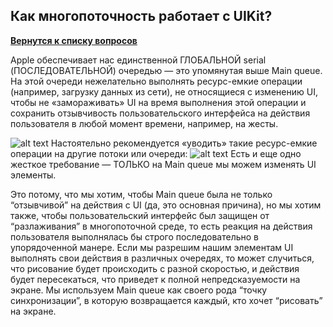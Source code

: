 ## Как многопоточность работает с UIKit?

[**Вернутся к списку вопросов**](https://github.com/CoBug92/Interview_iOS/blob/master/README.md)

Apple обеспечивает нас единственной ГЛОБАЛЬНОЙ serial (ПОСЛЕДОВАТЕЛЬНОЙ) очередью — это упомянутая выше Main queue. На этой очереди нежелательно выполнять ресурс-емкие операции (например, загрузку данных из сети), не относящиеся с изменению UI, чтобы не «замораживать» UI на время выполнения этой операции и сохранить отзывчивость пользовательского интерфейса на действия пользователя в любой момент времени, например, на жесты.

![alt text](https://github.com/CoBug92/Interview_iOS/blob/master/Answers/UIKit/Multithreading_with_UI/Sync)
 Настоятельно рекомендуется «уводить» такие ресурс-емкие операции на другие потоки или очереди:
![alt text](https://github.com/CoBug92/Interview_iOS/blob/master/Answers/UIKit/Multithreading_with_UI/Async)
Есть и еще одно жесткое требование — ТОЛЬКО на Main queue мы можем изменять UI элементы.

Это потому, что мы хотим, чтобы Main queue была не только “отзывчивой” на действия с UI (да, это основная причина), но мы хотим также, чтобы пользовательский интерфейс был защищен от “разлаживания” в многопоточной среде, то есть реакция на действия пользователя выполнялась бы строго последовательно в упорядоченной манере. Если мы разрешим нашим элементам UI выполнять свои действия в различных очередях, то может случиться, что рисование будет происходить с разной скоростью, и действия будет пересекаться, что приведет к полной непредсказуемости на экране. Мы используем Main queue как своего рода “точку синхронизации”, в которую возвращается каждый, кто хочет “рисовать” на экране.